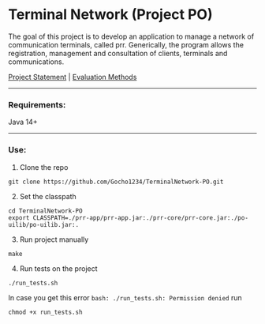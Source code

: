 # Terminal Network (Project PO)

The goal of this project is to develop an application to manage a network of communication terminals, called prr. Generically, the program allows the registration, management and consultation of clients, terminals and communications.

[Project Statement](docs/statement.pdf) | [Evaluation Methods](docs/evaluation.pdf)
___
### Requirements:
Java 14+
___
### Use:

1. Clone the repo
```
git clone https://github.com/Gocho1234/TerminalNetwork-PO.git
```

2. Set the classpath
```
cd TerminalNetwork-PO
export CLASSPATH=./prr-app/prr-app.jar:./prr-core/prr-core.jar:./po-uilib/po-uilib.jar:.
```

3. Run project manually
```
make
```

4. Run tests on the project
```
./run_tests.sh
```

In case you get this error `bash: ./run_tests.sh: Permission denied` run
```
chmod +x run_tests.sh
```
